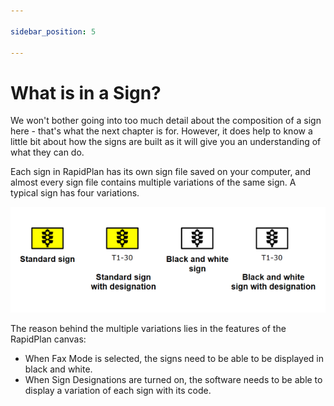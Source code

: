 ```yaml
---

sidebar_position: 5

---
```

# What is in a Sign?

We won't bother going into too much detail about the composition of a sign here - that's what the next chapter is for. However, it does help to know a little bit about how the signs are built as it will give you an understanding of what they can do.

Each sign in RapidPlan has its own sign file saved on your computer, and almost every sign file contains multiple variations of the same sign. A typical sign has four variations.

![Sign_Variations](./assets/Sign_Variations.png)

The reason behind the multiple variations lies in the features of the RapidPlan canvas:

- When Fax Mode is selected, the signs need to be able to be displayed in black and white.
- When Sign Designations are turned on, the software needs to be able to display a variation of each sign with its code.
